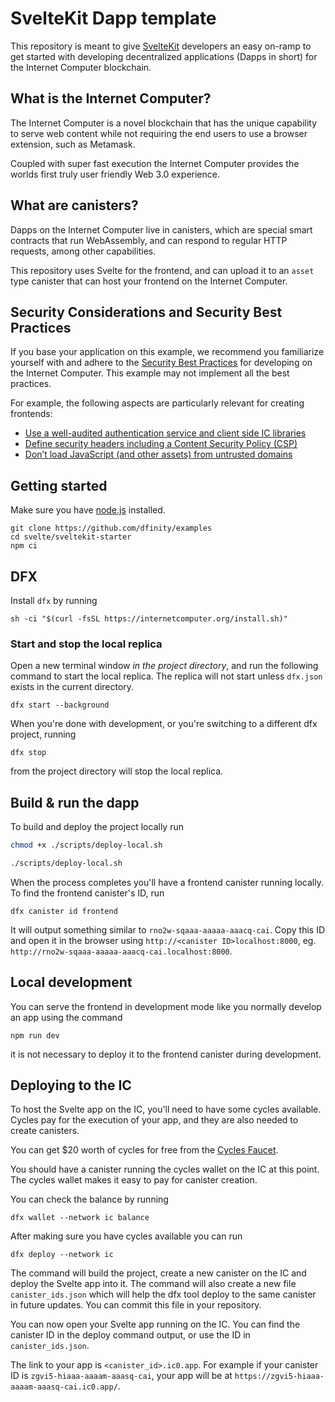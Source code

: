 # SvelteKit Dapp template

This repository is meant to give [SvelteKit](https://kit.svelte.dev/) developers an easy on-ramp to get started with developing decentralized applications (Dapps in short) for the Internet Computer blockchain.

## What is the Internet Computer?

The Internet Computer is a novel blockchain that has the unique capability to serve web content while not requiring the end users to use a browser extension, such as Metamask.

Coupled with super fast execution the Internet Computer provides the worlds first truly user friendly Web 3.0 experience.

## What are canisters?

Dapps on the Internet Computer live in canisters, which are special smart contracts that run WebAssembly, and can respond to regular HTTP requests, among other capabilities.

This repository uses Svelte for the frontend, and can upload it to an `asset` type canister that can host your frontend on the Internet Computer.

## Security Considerations and Security Best Practices

If you base your application on this example, we recommend you familiarize yourself with and adhere to the [Security Best Practices](https://internetcomputer.org/docs/current/references/security/) for developing on the Internet Computer. This example may not implement all the best practices.

For example, the following aspects are particularly relevant for creating frontends:

- [Use a well-audited authentication service and client side IC libraries](https://internetcomputer.org/docs/current/references/security/web-app-development-security-best-practices#use-a-well-audited-authentication-service-and-client-side-ic-libraries)
- [Define security headers including a Content Security Policy (CSP)](https://internetcomputer.org/docs/current/references/security/web-app-development-security-best-practices#define-security-headers-including-a-content-security-policy-csp)
- [Don’t load JavaScript (and other assets) from untrusted domains](https://internetcomputer.org/docs/current/references/security/web-app-development-security-best-practices#dont-load-javascript-and-other-assets-from-untrusted-domains)

## Getting started

Make sure you have [node.js](https://nodejs.org/) installed.

```
git clone https://github.com/dfinity/examples
cd svelte/sveltekit-starter
npm ci
```

## DFX

Install `dfx` by running

```
sh -ci "$(curl -fsSL https://internetcomputer.org/install.sh)"
```

### Start and stop the local replica

Open a new terminal window _in the project directory_, and run the following command to start the local replica. The replica will not start unless `dfx.json` exists in the current directory.

```
dfx start --background
```

When you're done with development, or you're switching to a different dfx project, running

```
dfx stop
```

from the project directory will stop the local replica.

## Build & run the dapp

To build and deploy the project locally run

```bash
chmod +x ./scripts/deploy-local.sh

./scripts/deploy-local.sh
```

When the process completes you'll have a frontend canister running locally. To find the frontend canister's ID, run

```
dfx canister id frontend
```

It will output something similar to `rno2w-sqaaa-aaaaa-aaacq-cai`. Copy this ID and open it in the browser using `http://<canister ID>localhost:8000`, eg. `http://rno2w-sqaaa-aaaaa-aaacq-cai.localhost:8000`.

## Local development

You can serve the frontend in development mode like you normally develop an app using the command

```
npm run dev
```

it is not necessary to deploy it to the frontend canister during development.

## Deploying to the IC

To host the Svelte app on the IC, you'll need to have some cycles available. Cycles pay for the execution of your app, and they are also needed to create canisters.

You can get $20 worth of cycles for free from the [Cycles Faucet](https://faucet.dfinity.org).

You should have a canister running the cycles wallet on the IC at this point. The cycles wallet makes it easy to pay for canister creation.

You can check the balance by running

```
dfx wallet --network ic balance
```

After making sure you have cycles available you can run

```
dfx deploy --network ic
```

The command will build the project, create a new canister on the IC and deploy the Svelte app into it. The command will also create a new file `canister_ids.json` which will help the dfx tool deploy to the same canister in future updates. You can commit this file in your repository.

You can now open your Svelte app running on the IC. You can find the canister ID in the deploy command output, or use the ID in `canister_ids.json`.

The link to your app is `<canister_id>.ic0.app`. For example if your canister ID is `zgvi5-hiaaa-aaaam-aaasq-cai`, your app will be at `https://zgvi5-hiaaa-aaaam-aaasq-cai.ic0.app/`.
